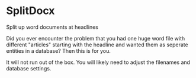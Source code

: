 # SplitDocx
Split up word documents at headlines

Did you ever encounter the problem that you had one huge word file with different "articles" starting with the headline and wanted them as seperate entities in a database? Then this is for you.

It will not run out of the box. You will likely need to adjust the filenames and database settings.

